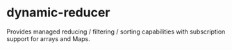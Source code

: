 # dynamic-reducer
Provides managed reducing / filtering / sorting capabilities with subscription support for arrays and Maps.
